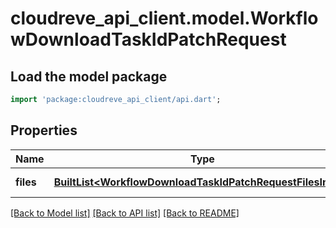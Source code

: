 # cloudreve_api_client.model.WorkflowDownloadTaskIdPatchRequest

## Load the model package
```dart
import 'package:cloudreve_api_client/api.dart';
```

## Properties
Name | Type | Description | Notes
------------ | ------------- | ------------- | -------------
**files** | [**BuiltList&lt;WorkflowDownloadTaskIdPatchRequestFilesInner&gt;**](WorkflowDownloadTaskIdPatchRequestFilesInner.md) | List of files to change. | 

[[Back to Model list]](../README.md#documentation-for-models) [[Back to API list]](../README.md#documentation-for-api-endpoints) [[Back to README]](../README.md)



